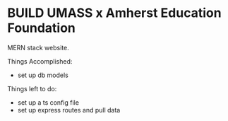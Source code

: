 # BUILD UMASS x Amherst Education Foundation

MERN stack website.

Things Accomplished:
- set up db models 

Things left to do:
- set up a ts config file
- set up express routes and pull data
